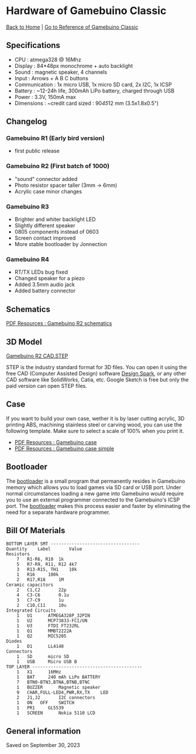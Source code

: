 
# Hardware of Gamebuino Classic

[Back to Home](./../../README.MD) | [Go to Reference of Gamebuino Classic](./reference/README.MD)

## Specifications

- CPU : atmega328 @ 16Mhz
- Display : 84*48px monochrome + auto backlight
- Sound : magnetic speaker, 4 channels
- Input : Arrows + A B C buttons
- Communication : 1x micro USB, 1x micro SD card, 2x I2C, 1x ICSP
- Battery : ~12-24h life, 300mAh LiPo battery, charged through USB
- Power : 3.3V, 150mA max
- Dimensions : ~credit card sized : 90*45*12 mm (3.5x1.8x0.5")

## Changelog

### Gamebuino R1 (Early bird version)

- first public release

### Gamebuino R2 (First batch of 1000)

- "sound" connector added
- Photo resistor spacer taller (3mm -> 6mm)
- Acrylic case minor changes

### Gamebuino R3

- Brighter and whiter backlight LED
- Slightly different speaker
- 0805 components instead of 0603
- Screen contact improved
- More stable bootloader by Jonnection

### Gamebuino R4

- RT/TX LEDs bug fixed
- Changed speaker for a piezo
- Added 3.5mm audio jack
- Added battery connector

## Schematics

[PDF Resources : Gamebuino R2 schematics](./../../pdf/classic/schematics/Gamebuino_r2_schematics.pdf)

## 3D Model

[Gamebuino R2 CAD.STEP](./../../other-files/classic/3d-model/Gamebuino_r2_cad.STEP)

STEP is the industry standard format for 3D files. You can open it using the free CAD (Computer Assisted Design) software [Design Spark](http://www.rs-online.com/designspark/electronics/eng/page/mechanical), or any other CAD software like SolidWorks, Catia, etc. Google Sketch is free but only the paid version can open STEP files.

## Case

If you want to build your own case, wether it is by laser cutting acrylic, 3D printing ABS, machining stainless steel or carving wood, you can use the following template. Make sure to select a scale of 100% when you print it.

- [PDF Resources : Gamebuino case](./../../pdf/classic/case/Gamebuino_case.pdf)
- [PDF Resources : Gamebuino case simple](./../../pdf/classic/case/Gamebuino_case_simple.pdf)

## Bootloader

The [bootloader](./other/bootloader.md) is a small program that permanently resides in Gamebuino memory which allows you to load games via SD card or USB port. Under normal circumstances loading a new game into Gamebuino would require you to use an external programmer connected to the Gamebuino's ICSP port. The [bootloader](./other/bootloader.md) makes this process easier and faster by eliminating the need for a separate hardware programmer.

## Bill Of Materials

```
BOTTOM LAYER SMT ----------------------------------
Quantity	Label		Value
Resistors	
	7	R1-R6, R10	1k
	5	R7-R9, R11, R12	4k7
	3	R13-R15, TH1	10k
	1	R16		100k
	2	R17,R18		1M
Ceramic capacitors
	2	C1,C2		22p
	4	C3-C6		0.1u
	3	C7-C9		1u
	2	C10,C11		10u
Integrated Circuits
	1	U1		ATMEGA328P_32PIN
	1	U2		MCP73833-FCI/UN
	1	U3		FTDI FT232RL
	1	Q1		MMBT2222A
	1	Q2		MIC5205
Diodes
	1	D1		LL4148
Connectors
	1	SD		micro SD
	1	USB		Micro USB B
TOP LAYER ------------------------------------------
	1	X1		16MHz
	1	BAT		240 mAh LiPo BATTERY
	7	BTN0-BTN3,BTNA,BTNB,BTNC
	1	BUZZER		Magnetic speaker
	9	CHAR,FULL-LED4,PWR,RX,TX	LED
	2	J1,J2		I2C connectors
	1	ON   OFF	SWITCH
	1	PR1		GL5539
	1	SCREEN		Nokia 5110 LCD
```

## General information

Saved on September 30, 2023
